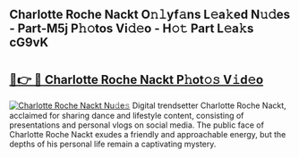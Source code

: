 ## Charlotte Roche Nackt O𝚗𝚕yf𝚊ns L𝚎a𝚔ed N𝚞𝚍es - Part-M5j P𝚑𝚘tos Vi𝚍𝚎o - H𝚘𝚝 Part L𝚎a𝚔s cG9vK

# <h2><a href="http://kf0iqx.oniu.top/?m=Charlotte+Roche+Nackt">🔗👉 🔴 Charlotte Roche Nackt P𝚑ot𝚘𝚜 V𝚒d𝚎o</a></h2>

[![Charlotte Roche Nackt Nu𝚍e𝚜](https://i.imgur.com/0qMVB7G.gif)](http://kf0iqx.oniu.top/?m=Charlotte+Roche+Nackt)
Digital trendsetter Charlotte Roche Nackt, acclaimed for sharing dance and lifestyle content, consisting of presentations and personal vlogs on social media. The public face of Charlotte Roche Nackt exudes a friendly and approachable energy, but the depths of his personal life remain a captivating mystery.  

